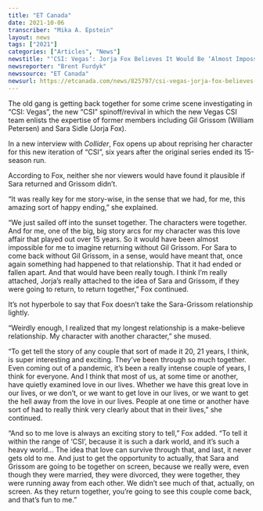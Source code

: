 ```yaml
---
title: "ET Canada"
date: 2021-10-06
transcriber: "Mika A. Epstein"
layout: news
tags: ["2021"]
categories: ["Articles", "News"]
newstitle: "‘CSI: Vegas’: Jorja Fox Believes It Would Be ‘Almost Impossible’ For Sara To Return Without Grissom"
newsreporter: "Brent Furdyk"
newssource: "ET Canada"
newsurl: https://etcanada.com/news/825797/csi-vegas-jorja-fox-believes-it-would-be-almost-impossible-for-sara-to-return-without-grissom/
---
```


The old gang is getting back together for some crime scene investigating in “CSI: Vegas”, the new “CSI” spinoff/revival in which the new Vegas CSI team enlists the expertise of former members including Gil Grissom (William Petersen) and Sara Sidle (Jorja Fox).

In a new interview with _Collider_, Fox opens up about reprising her character for this new iteration of “CSI”, six years after the original series ended its 15-season run.

According to Fox, neither she nor viewers would have found it plausible if Sara returned and Grissom didn’t.

“It was really key for me story-wise, in the sense that we had, for me, this amazing sort of happy ending,” she explained.

“We just sailed off into the sunset together. The characters were together. And for me, one of the big, big story arcs for my character was this love affair that played out over 15 years. So it would have been almost impossible for me to imagine returning without Gil Grissom. For Sara to come back without Gil Grissom, in a sense, would have meant that, once again something had happened to that relationship. That it had ended or fallen apart. And that would have been really tough. I think I’m really attached, Jorja’s really attached to the idea of Sara and Grissom, if they were going to return, to return together,” Fox continued.

It’s not hyperbole to say that Fox doesn’t take the Sara-Grissom relationship lightly.

“Weirdly enough, I realized that my longest relationship is a make-believe relationship. My character with another character,” she mused.

“To get tell the story of any couple that sort of made it 20, 21 years, I think, is super interesting and exciting. They’ve been through so much together. Even coming out of a pandemic, it’s been a really intense couple of years, I think for everyone. And I think that most of us, at some time or another, have quietly examined love in our lives. Whether we have this great love in our lives, or we don’t, or we want to get love in our lives, or we want to get the hell away from the love in our lives. People at one time or another have sort of had to really think very clearly about that in their lives,” she continued.

“And so to me love is always an exciting story to tell,” Fox added. “To tell it within the range of ‘CSI’, because it is such a dark world, and it’s such a heavy world… The idea that love can survive through that, and last, it never gets old to me. And just to get the opportunity to actually, that Sara and Grissom are going to be together on screen, because we really were, even though they were married, they were divorced, they were together, they were running away from each other. We didn’t see much of that, actually, on screen. As they return together, you’re going to see this couple come back, and that’s fun to me.”
